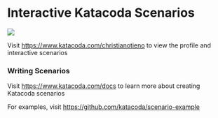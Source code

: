 # Interactive Katacoda Scenarios

[![](http://shields.katacoda.com/katacoda/christianotieno/count.svg)](https://www.katacoda.com/christianotieno "Get your profile on Katacoda.com")

Visit https://www.katacoda.com/christianotieno to view the profile and interactive scenarios

### Writing Scenarios
Visit https://www.katacoda.com/docs to learn more about creating Katacoda scenarios

For examples, visit https://github.com/katacoda/scenario-example
